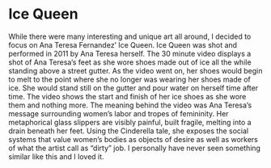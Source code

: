 # Ice Queen
  While there were many interesting and unique art all around, I decided to focus on Ana Teresa Fernandez’ Ice Queen. 
	Ice Queen was shot and performed in 2011 by Ana Teresa herself. The 30 minute video displays a shot of Ana Teresa’s feet as she wore shoes made out of ice all the while standing above a street gutter. As the video went on, her shoes would begin to melt to the point where she no longer was wearing her shoes made of ice. She would stand still on the gutter and pour water on herself time after time. The video shows the start and finish of her ice shoes as she wore them and nothing more. 
	The meaning behind the video was Ana Teresa’s message surrounding women’s labor and tropes of femininity. Her metaphorical glass slippers are visibly painful, built fragile, melting into a drain beneath her feet. Using the Cinderella tale, she exposes the social systems that value women’s bodies as objects of desire as well as workers of what the artist call as “dirty” job. I personally have never seen something similar like this and I loved it.
